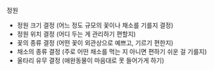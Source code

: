 정원

  - 정원 크기 결정 (어느 정도 규모의 꽃이나 채소를 기를지 결정)
  - 정원 위치 결정 (어디 두는 게 관리하기 편할지)
  - 꽃의 종류 결정 (어떤 꽃이 외관상으로 예쁘고, 기르기 편한지)
  - 채소의 종류 결정 (주로 어떤 채소를 먹는 지 아니면 편하기 쉬운 걸 기를지)
  - 울타리 유무 결정 (애완동물이 마음대로 못 들어가게 하기)
